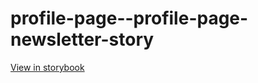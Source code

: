 # profile-page--profile-page-newsletter-story

[View in storybook](https://raw.githack.com/Independent-Digital-News-and-Media-Ltd/standard-pwamp-sb/PR-707-sb/index.html?path=/story/profile-page--profile-page-newsletter-story)